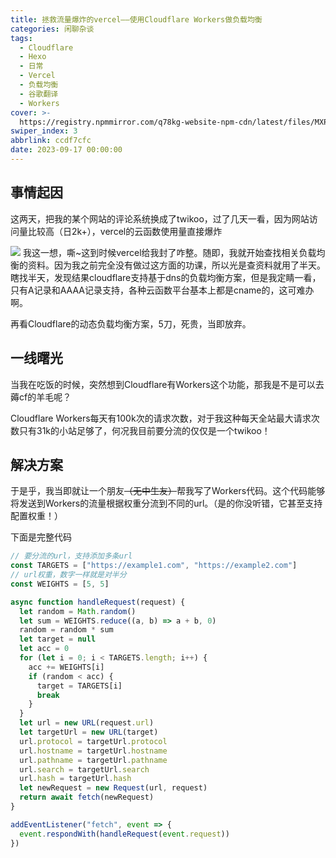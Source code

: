 ```yaml
---
title: 拯救流量爆炸的vercel——使用Cloudflare Workers做负载均衡
categories: 闲聊杂谈
tags:
  - Cloudflare
  - Hexo
  - 日常
  - Vercel
  - 负载均衡
  - 谷歌翻译
  - Workers
cover: >-
  https://registry.npmmirror.com/q78kg-website-npm-cdn/latest/files/MXP1xJAnYDlLGWT.jpg
swiper_index: 3
abbrlink: ccdf7cfc
date: 2023-09-17 00:00:00
---
```

## 事情起因

这两天，把我的某个网站的评论系统换成了twikoo，过了几天一看，因为网站访问量比较高（日2k+），vercel的云函数使用量直接爆炸

![](https://registry.npmmirror.com/q78kg-website-npm-cdn/latest/files/appendix/6f3c565b/1.png)
我这一想，嘶~这到时候vercel给我封了咋整。随即，我就开始查找相关负载均衡的资料。因为我之前完全没有做过这方面的功课，所以光是查资料就用了半天。瞎找半天，发现结果cloudflare支持基于dns的负载均衡方案，但是我定睛一看，只有A记录和AAAA记录支持，各种云函数平台基本上都是cname的，这可难办啊。

再看Cloudflare的动态负载均衡方案，5刀，死贵，当即放弃。

## 一线曙光

当我在吃饭的时候，突然想到Cloudflare有Workers这个功能，那我是不是可以去薅cf的羊毛呢？

Cloudflare Workers每天有100k次的请求次数，对于我这种每天全站最大请求次数只有31k的小站足够了，何况我目前要分流的仅仅是一个twikoo！

## 解决方案

于是乎，我当即就让一个朋友<del>（无中生友）</del>帮我写了Workers代码。这个代码能够将发送到Workers的流量根据权重分流到不同的url。（是的你没听错，它甚至支持配置权重！）

下面是完整代码

```js
// 要分流的url，支持添加多条url
const TARGETS = ["https://example1.com", "https://example2.com"]
// url权重，数字一样就是对半分
const WEIGHTS = [5, 5]

async function handleRequest(request) {
  let random = Math.random()
  let sum = WEIGHTS.reduce((a, b) => a + b, 0)
  random = random * sum
  let target = null
  let acc = 0
  for (let i = 0; i < TARGETS.length; i++) {
    acc += WEIGHTS[i]
    if (random < acc) {
      target = TARGETS[i]
      break
    }
  }
  let url = new URL(request.url)
  let targetUrl = new URL(target)
  url.protocol = targetUrl.protocol
  url.hostname = targetUrl.hostname
  url.pathname = targetUrl.pathname
  url.search = targetUrl.search
  url.hash = targetUrl.hash
  let newRequest = new Request(url, request)
  return await fetch(newRequest)
}

addEventListener("fetch", event => {
  event.respondWith(handleRequest(event.request))
})

```